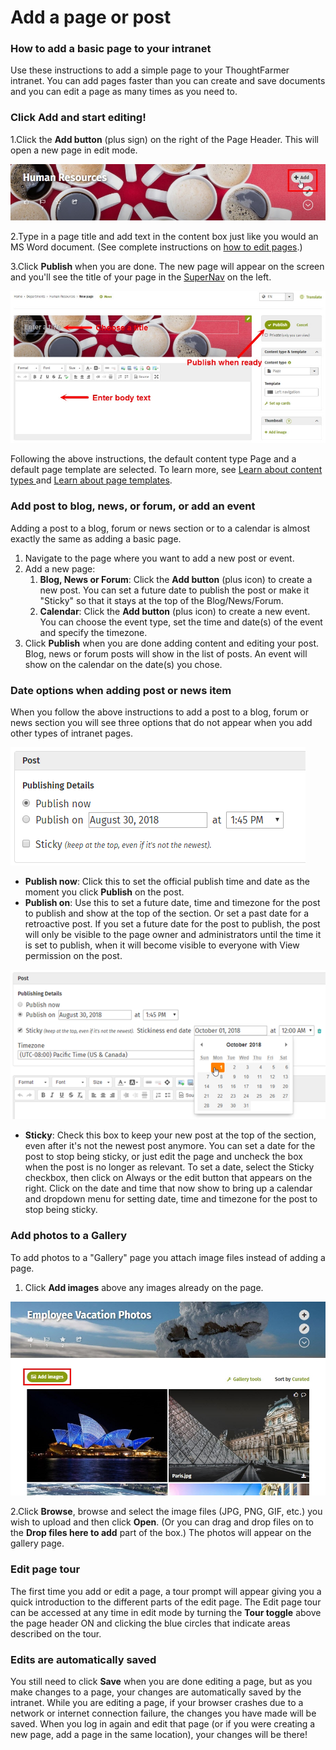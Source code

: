 # Add a page or post



### How to add a basic page to your intranet

Use these instructions to add a simple page to your ThoughtFarmer intranet. You can add pages faster than you can create and save documents and you can edit a page as many times as you need to.

### Click Add and start editing!

1.Click the **Add button** \(plus sign\) on the right of the Page Header. This will open a new page in edit mode.  
  


![](../../.gitbook/assets/1%20%2828%29.jpg)



2.Type in a page title and add text in the content box just like you would an MS Word document. \(See complete instructions on [how to edit pages](../edit-page-contents/).\)

3.Click **Publish** when you are done. The new page will appear on the screen and you'll see the title of your page in the [SuperNav](../search/use-the-supernav.md) on the left.

![](../../.gitbook/assets/2%20%2824%29.jpg)

Following the above instructions, the default content type Page and a default page template are selected. To learn more, see [Learn about content types ](content-types.md)and [Learn about page templates](templates.md).

### Add post to blog, news, or forum, or add an event

Adding a post to a blog, forum or news section or to a calendar is almost exactly the same as adding a basic page.

1. Navigate to the page where you want to add a new post or event.
2. Add a new page:
   1. **Blog, News or Forum**: Click the **Add button** \(plus icon\) to create a new post. You can set a future date to publish the post or make it "Sticky" so that it stays at the top of the Blog/News/Forum.
   2. **Calendar**: Click the **Add button** \(plus icon\) to create a new event. You can choose the event type, set the time and date\(s\) of the event and specify the timezone.
3. Click **Publish** when you are done adding content and editing your post. Blog, news or forum posts will show in the list of posts. An event will show on the calendar on the date\(s\) you chose.

### Date options when adding post or news item

When you follow the above instructions to add a post to a blog, forum or news section you will see three options that do not appear when you add other types of intranet pages.

![](../../.gitbook/assets/3%20%2828%29.png)



* **Publish now**: Click this to set the official publish time and date as the moment you click **Publish** on the post.
* **Publish on**: Use this to set a future date, time and timezone for the post to publish and show at the top of the section. Or set a past date for a retroactive post. If you set a future date for the post to publish, the post will only be visible to the page owner and administrators until the time it is set to publish, when it will become visible to everyone with View permission on the post.

![](../../.gitbook/assets/4%20%2820%29.png)



* **Sticky**: Check this box to keep your new post at the top of the section, even after it's not the newest post anymore. You can set a date for the post to stop being sticky, or just edit the page and uncheck the box when the post is no longer as relevant. To set a date, select the Sticky checkbox, then click on Always or the edit button that appears on the right. Click on the date and time that now show to bring up a calendar and dropdown menu for setting date, time and timezone for the post to stop being sticky.

### Add photos to a Gallery

To add photos to a "Gallery" page you attach image files instead of adding a page.

1. Click **Add images** above any images already on the page. 

![](../../.gitbook/assets/5%20%287%29.jpg)



2.Click **Browse**, browse and select the image files \(JPG, PNG, GIF, etc.\) you wish to upload and then click **Open**. \(Or you can drag and drop files on to the **Drop files here to add** part of the box.\) The photos will appear on the gallery page.

### Edit page tour

The first time you add or edit a page, a tour prompt will appear giving you a quick introduction to the different parts of the edit page. The Edit page tour can be accessed at any time in edit mode by turning the **Tour toggle** above the page header ON and clicking the blue circles that indicate areas described on the tour.

### Edits are automatically saved

You still need to click **Save** when you are done editing a page, but as you make changes to a page, your changes are automatically saved by the intranet. While you are editing a page, if your browser crashes due to a network or internet connection failure, the changes you have made will be saved. When you log in again and edit that page \(or if you were creating a new page, add a page in the same location\), your changes will be there!  


